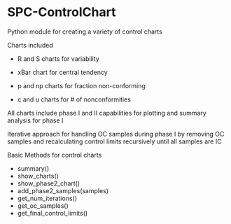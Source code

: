 # SPC-ControlChart
Python module for creating a variety of control charts

Charts included

* R and S charts for variability

* xBar chart for central tendency

* p and np charts for fraction non-conforming

* c and u charts for # of nonconformities

All charts include phase I and II capabilities for plotting and summary analysis for phase I

Iterative approach for handling OC samples during phase I by removing OC samples and recalculating control limits recursively until all samples are IC

Basic Methods for control charts

* summary()
* show_charts()
* show_phase2_chart()
* add_phase2_samples(samples)
* get_num_iterations()
* get_oc_samples()
* get_final_control_limits()
